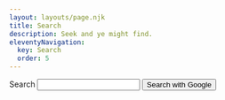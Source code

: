 ```yaml
---
layout: layouts/page.njk
title: Search
description: Seek and ye might find.
eleventyNavigation:
  key: Search
  order: 5
---
```


<form action="https://www.google.co.uk/search" method="get" class="search">
  <input type="hidden" name="q" id="q" value="site:{{metadata.url}}" />
  <label for="search-str">Search</label>
  <input type="text" name="q" id="search-str" />
  <button type="submit" class="submit" id="search-submit">Search with Google</button>
</form>

